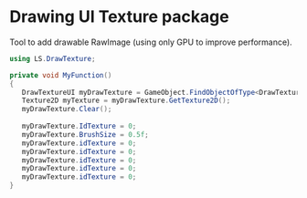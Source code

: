 # Drawing UI Texture package
 Tool to add drawable RawImage (using only GPU to improve performance).
 
 ```C#
using LS.DrawTexture;

private void MyFunction()
{
    DrawTextureUI myDrawTexture = GameObject.FindObjectOfType<DrawTextureUI>();
    Texture2D myTexture = myDrawTexture.GetTexture2D();
    myDrawTexture.Clear();
    
    myDrawTexture.IdTexture = 0;
    myDrawTexture.BrushSize = 0.5f;
    myDrawTexture.idTexture = 0;
    myDrawTexture.idTexture = 0;
    myDrawTexture.idTexture = 0;
    myDrawTexture.idTexture = 0;
    myDrawTexture.idTexture = 0;
}
```
